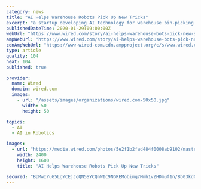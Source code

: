 ```yaml
---
category: news
title: "AI Helps Warehouse Robots Pick Up New Tricks"
excerpt: "a startup developing AI technology for warehouse bin-picking bots. Covariant.ai has developed a platform that consists of off-the-shelf robot arms equipped with cameras, a special gripper, and plenty of computer power for figuring out how to grasp objects tossed into warehouse bins. The company, emerging from stealth Wednesday, announced the ..."
publishedDateTime: 2020-01-29T09:00:00Z
webUrl: "https://www.wired.com/story/ai-helps-warehouse-bots-pick-new-skills/"
ampWebUrl: "https://www.wired.com/story/ai-helps-warehouse-bots-pick-new-skills/amp"
cdnAmpWebUrl: "https://www-wired-com.cdn.ampproject.org/c/s/www.wired.com/story/ai-helps-warehouse-bots-pick-new-skills/amp"
type: article
quality: 104
heat: 104
published: true

provider:
  name: Wired
  domain: wired.com
  images:
    - url: "/assets/images/organizations/wired.com-50x50.jpg"
      width: 50
      height: 50

topics:
  - AI
  - AI in Robotics

images:
  - url: "https://media.wired.com/photos/5e2f1b2fad484f0008ab9102/master/pass/Biz-A%20Covariant%20robot%20at%20a%20KNAPP-powered%20warehouse%20Obeta%20outside%20Berlin_.jpg"
    width: 2400
    height: 1600
    title: "AI Helps Warehouse Robots Pick Up New Tricks"

secured: "BpMwIYuG5LgYCEjJqQN5SYCQnWIc9NGREMobimg7Mmh1vZHDmuf1n/Bb03kd0MzXXSvPNoD6IIZFxtxURgjcbaDqdO/tvnSZlpte7L/T9JXaD/kNKDFanwCJ4Yhn07n/LchEwClSgY2NLmHgLwWq5nCs77B34fPKOFxZwYfOTOrnqJBOgXa63qaBAG1f6JnAPGKCqpOLpq4MbQcIXo+8WS3P3oPuIPv4MrHt/WjtNl1SBxjWn5S6tCY5sq7ckg6zTmbG3UasretdwfQ/xX4tzjQ+NFfo7CfXfiUpjhXS93rpqXxQ7BZsdqzKkGuukAzg;G6/4Onc9hse5x1zzeALfgw=="
---
```


